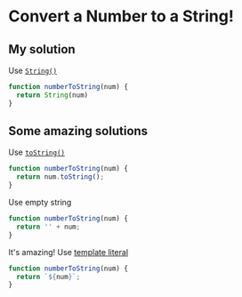 # Convert a Number to a String!

## My solution

Use [`String()`](https://developer.mozilla.org/en-US/docs/Web/JavaScript/Reference/Global_Objects/String)

```js
function numberToString(num) {
  return String(num)
}
```

## Some amazing solutions

Use [`toString()`](https://developer.mozilla.org/en-US/docs/Web/JavaScript/Reference/Global_Objects/Number/toString)

```js
function numberToString(num) {
  return num.toString();
}
```

Use empty string

```js
function numberToString(num) {
  return '' + num;
}
```

It's amazing! Use [template literal](https://developer.mozilla.org/en-US/docs/Web/JavaScript/Reference/Template_literals)

```js
function numberToString(num) {
  return `${num}`;
}
```
